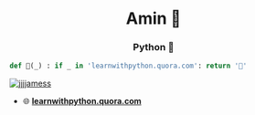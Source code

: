 <h1 align="center">Amin 🐍 </h1>
<h3 align="center">Python 🐍 </h3>

```python
def 🐍(_) : if _ in 'learnwithpython.quora.com': return '🐍'
```

<p align="left"> <a href="https://twitter.com/james_amb77" target="blank"><img src="https://img.shields.io/twitter/follow/james_amb77?logo=twitter&style=for-the-badge" alt="jjjjamess" /></a> </p>

- 🌐 **[learnwithpython.quora.com](learnwithpython.quora.com)**

